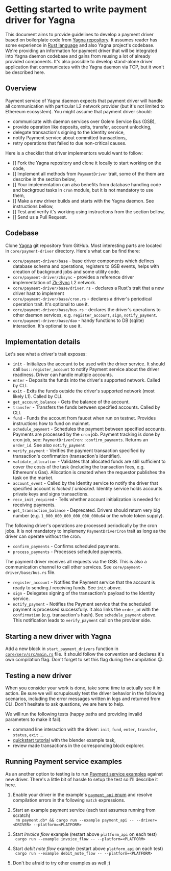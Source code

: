# Getting started to write payment driver for Yagna

This document aims to provide guidelines to develop a payment driver based on boilerplate code from [Yagna repository](https://github.com/golemfactory/yagna). It assumes reader has some experience in [Rust language](https://www.rust-lang.org/) and also Yagna project's codebase. We're providing an information for payment driver that will be integrated into Yagna daemon codebase and gains from reusing a lot of already provided components. It's also possible to develop stand-alone driver application that communicates with the Yagna daemon via TCP, but it won't be described here.


## Overview

Payment service of Yagna daemon expects that payment driver will handle all communication with particular L2 network provider (but it's not limited to Ethereum ecosystem).
You might assume that payment driver should:

- communicate with daemon services over Golem Service Bus (GSB),
- provide operation like deposits, exits, transfer, account unlocking,
- delegate transaction's signing to the Identity service,
- notify Payment service about committed transactions,
- retry operations that failed to due non-critical causes.

Here is a checklist that driver implementors would want to follow:

- [] Fork the Yagna repository and clone it locally to start working on the code,
- [] Implement all methods from `PaymentDriver` trait, some of the them are describe in the section below,
- [] Your implementation can also benefits from database handling code and backgroud tasks in `cron` module, but it is not mandatory to use them,
- [] Make a new driver builds and starts with the Yagna daemon. See instructions bellow,
- [] Test and verify it's working using instructions from the section bellow,
- [] Send us a Pull Request.


## Codebase

Clone [Yagna](https://github.com/golemfactory/yagna) git repository from GitHub. 
Most interesting parts are located in `core/payment-driver` directory. 
Here's what can be find there:

- `core/payment-driver/base` - base driver components which defines database schema and operations, registers to GSB events, helps with creation of background jobs and some utility code.
- `core/payment-driver/zksync` - provides a reference driver implementation of [Zk-Sync](https://zksync.io) L2 network.
- `core/payment-driver/base/driver.rs` - declares a Rust's trait that a new driver hast to implement
- `core/payment-driver/base/cron.rs` - declares a driver's periodical operation trait. It's optional to use it.
- `core/payment-driver/base/bus.rs` - declares the driver's operations to other daemon services, e.g. `register_account`, `sign`, `notify_payment`.
- `core/payment-driver/base/dao` - handy functions to DB (sqlite) interaction. It's optional to use it.
 

## Implementation details

Let's see what a driver's trait exposes:

- `init` - Initializes the account to be used with the driver service. It should call `bus::register_account` to notify Payment service about the driver readiness. Driver can handle multiple accounts.
- `enter` - Deposits the funds into the driver's supported network. Called by CLI.
- `exit` - Exits the funds outside the driver's supported network (most likely L1). Called by CLI.
- `get_account_balance` - Gets the balance of the account.
- `transfer` - Transfers the funds between specified accounts. Called by CLI.
- `fund` - Funds the account from faucet when run on testnet. Provides instructions how to fund on mainnet.
- `schedule_payment` - Schedules the payment between specified accounts. Payments are processed by the `cron` job. Payment tracking is done by cron job, see: `PaymentDriverCron::confirm_payments`. Returns an `order_id`. See also `notify_payment`
- `verify_payment` - Verifies the payment transaction specified by transaction's confirmation (transaction's identifier).
- `validate_allocation` - Validates that allocated funds are still sufficient to cover the costs of the task (including the transaction fees, e.g. Ethereum's Gas). Allocation is created when the requestor publishes the task on the market.
- `account_event` - Called by the Identity service to notify the driver that specified account is _locked_ / _unlocked_. Identity service holds accounts private keys and signs transactions.
- `recv_init_required` - Tells whether account initialization is needed for receiving payments.
- `get_transaction_balance` - Deprecated. Drivers should return very big number (e.g. `1_000_000_000_000_000_000u64` or the whole token supply).


The following driver's operations are processed periodically by the cron jobs. It is not mandatory to implemeny `PaymentDriverCron` trait as long as the driver can operate without the cron.

- `confirm_payments` - Confirms scheduled payments.
- `process_payments` - Processes scheduled payments.

The payment driver receives all requests via the GSB. This is also a communication channel to call other services. See `core/payment-driver/base/bus.rs` file.

- `register_account` - Notifies the Payment service that the account is ready to sending / receiving funds. See `init` above.
- `sign` - Delegates signing of the transaction's payload to the Identity service.
- `notify_payment` - Notifies the Payment service that the scheduled payment is processed successfully. It also links the `order_id` with the `confirmation` (e.g. transaction's hash). See `schedule_payment` above. This notification leads to `verify_payment` call on the provider side.

## Starting a new driver with Yagna

Add a new block in `start_payment_drivers` function in [`core/serv/src/main.rs`](https://github.com/golemfactory/yagna/blob/master/core/serv/src/main.rs#L216) file.
It should follow the convention and declares it's own compilation flag. Don't forget to set this flag during the compilation :wink:.

## Testing a new driver

When you consider your work is done, take some time to actually see it in action. Be sure we will scrupulously test the driver behavior in the following scenarios, including the error messages written in logs and returned from CLI. Don't hesitate to ask questions, we are here to help.  

We will run the following tests (happy paths and providing invalid parameters to make it fail).

- command line interaction with the driver: `init`, `fund`, `enter`, `transfer`, `status`,  `exit` ...
- [quickstart tutorial](https://golem-network.gitbook.io/golem-sdk-develop/requestor-tutorials/flash-tutorial-of-requestor-development) with the blender example task,
- review made transactions in the corresponding block explorer.

## Running Payment service examples

As an another option to testing is to run [Payment service examples](https://github.com/golemfactory/yagna/blob/master/core/payment/examples/README.md) against new driver. There's a little bit of hassle to setup the test so I'll describe it here.

1. Enable your driver in the example's [`payment_api` enum](https://github.com/golemfactory/yagna/blob/635fac0eda514c7359928851323affa254116d71/core/payment/examples/payment_api.rs#L30) and resolve compilation errors in the following `match` expressions.

1. Start an example payment service (each test assumes running from scratch) <br/>`
rm payment.db* && cargo run --example payment_api -- --driver=<DRIVER> --platform=<PLATFORM>`

1. Start _invoice flow_ example (restart above `platform_api` on each test) <br/>`
cargo run --example invoice_flow -- --platform=<PLATFORM>`

1. Start _debit note flow_ example (restart above `platform_api` on each test) <br/>`
cargo run --example debit_note_flow -- --platform=<PLATFORM>`

1. Don't be afraid to try other examples as well ;)
